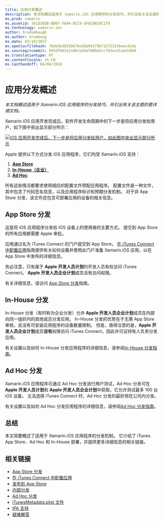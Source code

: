 ```yaml
---
title: 应用分发概述
description: 本文档概述适用于 Xamarin.iOS 应用程序的分发技巧，并引出有关该主题的更详细文档。
ms.prod: xamarin
ms.assetid: 341D36DB-BB07-FA94-BCC9-5F8C0B18C179
ms.technology: xamarin-ios
author: bradumbaugh
ms.author: brumbaug
ms.date: 03/18/2017
ms.openlocfilehash: 76de5b46559676e36b9d1f9b71575323beec414e
ms.sourcegitcommit: 945df041e2180cb20af08b83cc703ecd1aedc6b0
ms.translationtype: HT
ms.contentlocale: zh-CN
ms.lasthandoff: 04/04/2018
---
```

# <a name="app-distribution-overview"></a>应用分发概述

_本文档概述适用于 Xamarin.iOS 应用程序的分发技巧，并引出有关该主题的更详细文档。_

Xamarin.iOS 应用开发完成后，软件开发生命周期中的下一步是将应用分发给用户，如下图中突出显示部分所示：


[![](images/publishingdiagram.png "iOS 应用开发完成后，下一步是将应用分发给用户，如此图中突出显示部分所示")](images/publishingdiagram.png#lightbox)


Apple 提供以下方式分发 iOS 应用程序，它们均受 Xamarin.iOS 支持：

1. [**App Store**](#App_Store_Distribution)
2. [**In-House（企业）**](#In-House_Distribution)
2. [**Ad Hoc**](#Ad_Hoc_Distribution)

所有这些情况都要求使用相应的配置文件预配应用程序。 配置文件是一种文件，其中包含了代码签名信息，以及应用程序标识和预期分发机制。 对于非 App Store 分发，该文件还包含可部署应用的设备的相关信息。

<a name="App_Store_Distribution"/>

## <a name="app-store-distribution"></a>App Store 分发

这是将 iOS 应用程序分发给 iOS 设备上的使用者的主要方式。 提交到 App Store 的所有应用都需要 Apple 审批。

应用通过名为 iTunes Connect 的门户提交到 App Store。 [在 iTunes Connect 中配置应用](~/ios/deploy-test/app-distribution/app-store-distribution/itunesconnect.md)指南提供有关如何设置并使用此门户准备 Xamarin.iOS 应用，以在 App Store 中发布的详细信息。

务必注意，只有属于 **Apple 开发人员计划**的开发人员有权访问 iTunes Connect。 **Apple 开发人员企业计划**成员没有访问权限。

有关详细信息，请访问 [App Store 分发](~/ios/deploy-test/app-distribution/app-store-distribution/index.md)指南。

<a name="In-House_Distribution"/>

## <a name="in-house-distribution"></a>In-House 分发

In-House 分发（有时称为企业分发）允许 **Apple 开发人员企业计划**成员在内部向同一组织内的其他成员分发应用。 In-House 分发的优势在于无需 App Store 审核，且没有可安装应用程序的设备数量限制。 但是，值得注意的是，**Apple 开发人员企业计划**成员**没有**权限访问 iTunes Connect，因此许可证持有人负责分发应用。

有关设置以及如何 In-House 分发应用程序的详细信息，请参阅[In-House 分发指南](~/ios/deploy-test/app-distribution/in-house-distribution.md)。

<a name="Ad_Hoc_Distribution"/>

## <a name="ad-hoc-distribution"></a>Ad Hoc 分发

Xamarin.iOS 应用程序可通过 Ad Hoc 分发进行用户测试，Ad Hoc 分发可在 **Apple 开发人员计划**和 **Apple 开发人员企业计划**中获取，它允许测试最多 100 台 iOS 设备。 无法选择 iTunes Connect 时，Ad Hoc 分发的最好用在公司内分发。

有关设置以及如何 Ad Hoc 分发应用程序的详细信息，请参阅[Ad Hoc 分发指南](~/ios/deploy-test/app-distribution/ad-hoc-distribution.md)。

## <a name="summary"></a>总结

本文简要概述了适用于 Xamarin.iOS 应用程序的分发机制。 它介绍了 iTunes App Store、Ad Hoc 和 In-House 部署，并提供更多详细信息的相关链接。

## <a name="related-links"></a>相关链接

- [App Store 分发](~/ios/deploy-test/app-distribution/app-store-distribution/index.md)
- [在 iTunes Connect 中配置应用](~/ios/deploy-test/app-distribution/app-store-distribution/itunesconnect.md)
- [发布到 App Store](~/ios/deploy-test/app-distribution/app-store-distribution/publishing-to-the-app-store.md)
- [内部分发](~/ios/deploy-test/app-distribution/in-house-distribution.md)
- [Ad Hoc 分发](~/ios/deploy-test/app-distribution/ad-hoc-distribution.md)
- [iTunesMetadata.plist 文件](~/ios/deploy-test/app-distribution/itunesmetadata.md)
- [IPA 支持](~/ios/deploy-test/app-distribution/ipa-support.md)
- [疑难解答](~/ios/deploy-test/troubleshooting.md)
